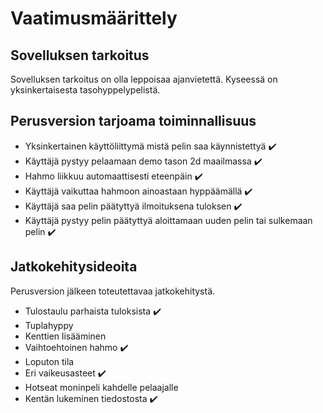 # Vaatimusmäärittely

## Sovelluksen tarkoitus

Sovelluksen tarkoitus on olla leppoisaa ajanvietettä. Kyseessä on yksinkertaisesta tasohyppelypelistä.

## Perusversion tarjoama toiminnallisuus

* Yksinkertainen käyttöliittymä mistä pelin saa käynnistettyä :heavy_check_mark:
* Käyttäjä pystyy pelaamaan demo tason 2d maailmassa :heavy_check_mark:
* Hahmo liikkuu automaattisesti eteenpäin :heavy_check_mark:
* Käyttäjä vaikuttaa hahmoon ainoastaan hyppäämällä :heavy_check_mark:
* Käyttäjä saa pelin päätyttyä ilmoituksena tuloksen :heavy_check_mark:
* Käyttäjä pystyy pelin päätyttyä aloittamaan uuden pelin tai sulkemaan pelin :heavy_check_mark:

## Jatkokehitysideoita

Perusversion jälkeen toteutettavaa jatkokehitystä.

* Tulostaulu parhaista tuloksista :heavy_check_mark:
* Tuplahyppy
* Kenttien lisääminen
* Vaihtoehtoinen hahmo :heavy_check_mark:
* Loputon tila
* Eri vaikeusasteet :heavy_check_mark:
* Hotseat moninpeli kahdelle pelaajalle
* Kentän lukeminen tiedostosta :heavy_check_mark:

